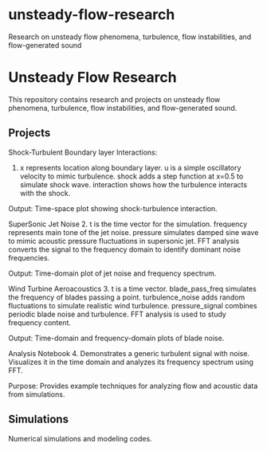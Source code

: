 # unsteady-flow-research
Research on unsteady flow phenomena, turbulence, flow instabilities, and flow-generated sound

# Unsteady Flow Research

This repository contains research and projects on unsteady flow phenomena, turbulence, flow instabilities, and flow-generated sound.

## Projects

Shock-Turbulent Boundary layer Interactions:
  1. x represents location along boundary layer.
     u is a simple oscillatory velocity to mimic turbulence.
     shock adds a step function at x=0.5 to simulate shock wave.
     interaction shows how the turbulence interacts with the shock.

  Output: Time-space plot showing shock-turbulence interaction.


SuperSonic Jet Noise
  2. t is the time vector for the simulation.
     frequency represents main tone of the jet noise.
     pressure simulates damped sine wave to mimic acoustic pressure fluctuations in supersonic jet.
     FFT analysis converts the signal to the frequency domain to identify dominant noise frequencies.

  Output: Time-domain plot of jet noise and frequency spectrum.

Wind Turbine Aeroacoustics
 3. t is a time vector.
    blade_pass_freq simulates the frequency of blades passing a point.
    turbulence_noise adds random fluctuations to simulate realistic wind turbulence.
    pressure_signal combines periodic blade noise and turbulence.
    FFT analysis is used to study frequency content.

Output: Time-domain and frequency-domain plots of blade noise. 

Analysis Notebook
 4. Demonstrates a generic turbulent signal with noise.
    Visualizes it in the time domain and analyzes its frequency spectrum using FFT.

  Purpose: Provides example techniques for analyzing flow and acoustic data from simulations.

## Simulations

Numerical simulations and modeling codes.
